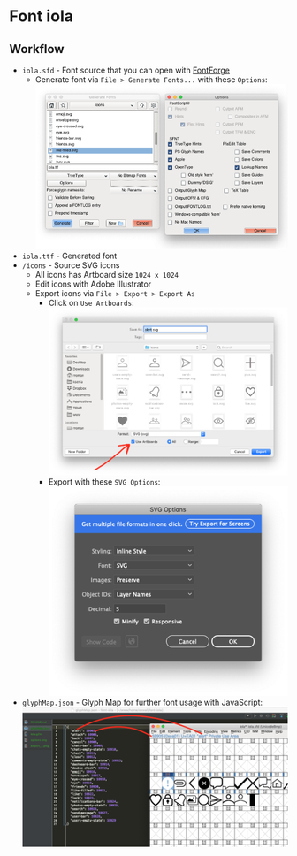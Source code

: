 # Font iola

## Workflow

- `iola.sfd` - Font source that you can open with [FontForge](https://fontforge.github.io/)
  - Generate font via `File > Generate Fonts...` with these `Options`:
![Options](/info/options.png)
- `iola.ttf` - Generated font
- `/icons` - Source SVG icons
  - All icons has Artboard size `1024 x 1024` 
  - Edit icons with Adobe Illustrator
  - Export icons via `File > Export > Export As`
    - Click on `Use Artboards`:
    ![Export Step 1](/info/export1.png)
    - Export with these `SVG Options`: 
    ![Export Step 1](/info/export2.png)
- `glyphMap.json` - Glyph Map for further font usage with JavaScript:
  ![glyphMap](/info/glyphMap.png)
